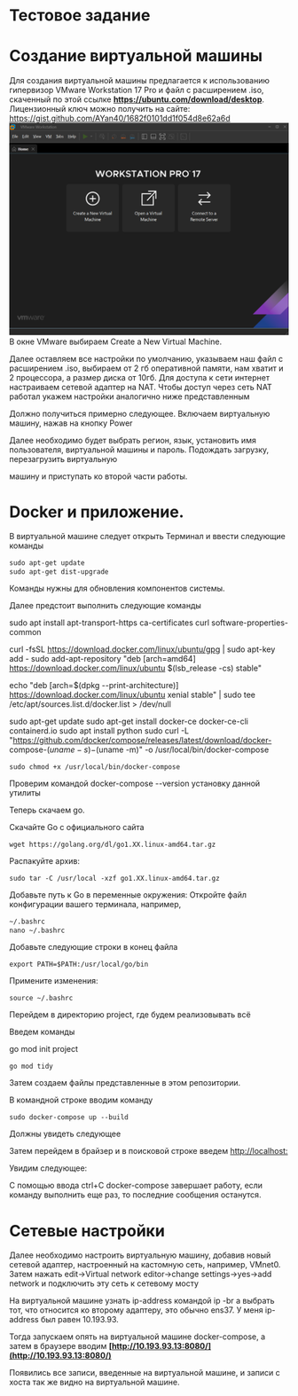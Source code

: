 # Тестовое задание

# Создание виртуальной машины

Для создания виртуальной машины предлагается к использованию гипервизор
VMware Workstation 17 Pro и файл с расширением .iso, скаченный по этой ссылке
**https://ubuntu.com/download/desktop**. Лицензионный ключ можно получить на
сайте: https://gist.github.com/AYan40/1682f0101dd1f054d8e62a6d
![Описание изображения](image1.png)
В окне VMware выбираем Create a New Virtual Machine.

Далее оставляем все настройки по умолчанию, указываем наш файл с расширением
.iso, выбираем от 2 гб оперативной памяти, нам хватит и 2 процессора, а размер
диска от 10гб. Для доступа к сети интернет настраиваем сетевой адаптер на NAT.
Чтобы доступ через сеть NAT работал укажем настройки аналогично ниже
представленным


Должно получиться примерно следующее. Включаем виртуальную машину, нажав
на кнопку Power

Далее необходимо будет выбрать регион, язык, установить имя пользователя,
виртуальной машины и пароль. Подождать загрузку, перезагрузить виртуальную


машину и приступать ко второй части работы.

# Docker и приложение.

В виртуальной машине следует открыть Терминал и ввести следующие команды

```
sudo apt-get update
sudo apt-get dist-upgrade
```
Команды нужны для обновления компонентов системы.

Далее предстоит выполнить следующие команды

sudo apt install apt-transport-https ca-certificates curl software-properties-common

curl -fsSL https://download.docker.com/linux/ubuntu/gpg | sudo apt-key add -
sudo add-apt-repository "deb [arch=amd64] https://download.docker.com/linux/ubuntu
$(lsb_release -cs) stable"

echo "deb [arch=$(dpkg --print-architecture)] https://download.docker.com/linux/ubuntu
xenial stable" | sudo tee /etc/apt/sources.list.d/docker.list > /dev/null

sudo apt-get update
sudo apt-get install docker-ce docker-ce-cli containerd.io
sudo apt install python
sudo curl -L "https://github.com/docker/compose/releases/latest/download/docker-
compose-$(uname -s)-$(uname -m)" -o /usr/local/bin/docker-compose

```
sudo chmod +x /usr/local/bin/docker-compose
```

Проверим командой docker-compose --version установку данной утилиты

Теперь скачаем go.

Скачайте Go с официального сайта

```
wget https://golang.org/dl/go1.XX.linux-amd64.tar.gz
```
Распакуйте архив:

```
sudo tar -C /usr/local -xzf go1.XX.linux-amd64.tar.gz
```
Добавьте путь к Go в переменные окружения: Откройте файл конфигурации вашего
терминала, например, 

```
~/.bashrc
nano ~/.bashrc
```
Добавьте следующие строки в конец файла

```
export PATH=$PATH:/usr/local/go/bin
```
Примените изменения:

```
source ~/.bashrc
```
Перейдем в директорию project, где будем реализовывать всё

Введем команды

go mod init project

```
go mod tidy
```
Затем создаем файлы представленные в этом репозитории.

В командной строке вводим команду

```
sudo docker-compose up --build
```
Должны увидеть следующее


Затем перейдем в брайзер и в поисковой строке введем [http://localhost:](http://localhost:)

Увидим следующее:



С помощью ввода ctrl+C docker-compose завершает работу, если команду
выполнить еще раз, то последние сообщения останутся.

# Сетевые настройки


Далее необходимо настроить виртуальную машину, добавив новый сетевой
адаптер, настроенный на кастомную сеть, например, VMnet0. Затем нажать
edit→Virtual network editor→change settings→yes→add network и подключить эту сеть
к сетевому мосту


На виртуальной машине узнать ip-address командой ip -br a выбрать тот, что
относится ко второму адаптеру, это обычно ens37. У меня ip-address был равен
10.193.93.

Тогда запускаем опять на виртуальной машине docker-compose, а затем в браузере
вводим **[http://10.193.93.13:8080/](http://10.193.93.13:8080/)**

Появились все записи, введенные на виртуальной машине, и записи с хоста так же
видно на виртуальной машине.
